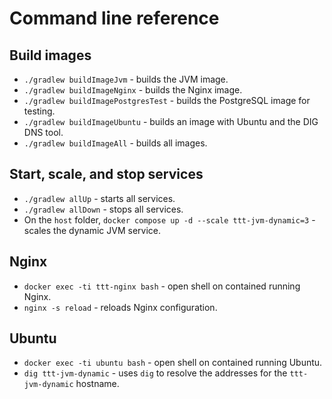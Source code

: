 
# Command line reference

## Build images

* `./gradlew buildImageJvm` - builds the JVM image.
* `./gradlew buildImageNginx` - builds the Nginx image.
* `./gradlew buildImagePostgresTest` - builds the PostgreSQL image for testing.
* `./gradlew buildImageUbuntu` - builds an image with Ubuntu and the DIG DNS tool.
* `./gradlew buildImageAll` - builds all images.

## Start, scale, and stop services

* `./gradlew allUp` - starts all services.
* `./gradlew allDown` - stops all services.
* On the `host` folder, `docker compose up -d --scale ttt-jvm-dynamic=3` - scales the dynamic JVM service.

## Nginx

* `docker exec -ti ttt-nginx bash` - open shell on contained running Nginx.
* `nginx -s reload` - reloads Nginx configuration.

## Ubuntu

* `docker exec -ti ubuntu bash` - open shell on contained running Ubuntu.
* `dig ttt-jvm-dynamic` - uses `dig` to resolve the addresses for the `ttt-jvm-dynamic` hostname.


